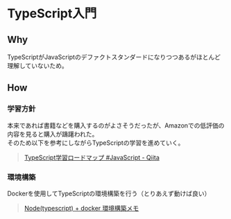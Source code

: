 # TypeScript入門

## Why

TypeScriptがJavaScriptのデファクトスタンダードになりつつあるがほとんど理解していないため。

## How

### 学習方針

本来であれば書籍などを購入するのがよさそうだったが、Amazonでの低評価の内容を見ると購入が躊躇われた。  
そのため以下を参考にしながらTypeScriptの学習を進めていく。  
> [TypeScript学習ロードマップ #JavaScript - Qiita](https://qiita.com/irico/items/33744e15a4e0ca52d6bc)

### 環境構築

Dockerを使用してTypeScriptの環境構築を行う（とりあえず動けば良い）
> [Node(typescript) + docker 環境構築メモ](https://zenn.dev/gakin/scraps/4cc16e7761d1ef)
